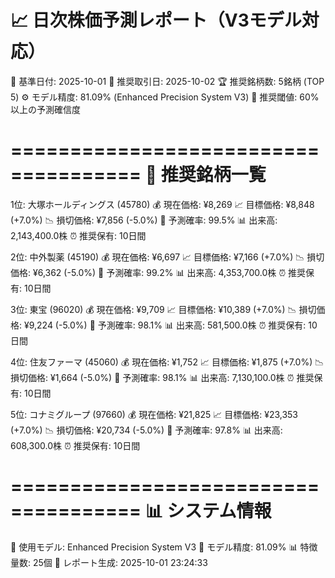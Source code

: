 📈 日次株価予測レポート（V3モデル対応）
=====================================

📅 基準日付: 2025-10-01
📅 推奨取引日: 2025-10-02
🏆 推奨銘柄数: 5銘柄 (TOP 5)
⚙️ モデル精度: 81.09% (Enhanced Precision System V3)
🎯 推奨閾値: 60%以上の予測確信度

=====================================
🎯 推奨銘柄一覧
=====================================

1位: 大塚ホールディングス (45780)
  💰 現在価格: ¥8,269
  📈 目標価格: ¥8,848 (+7.0%)
  📉 損切価格: ¥7,856 (-5.0%)
  🎯 予測確率: 99.5%
  📊 出来高: 2,143,400.0株
  ⏰ 推奨保有: 10日間

2位: 中外製薬 (45190)
  💰 現在価格: ¥6,697
  📈 目標価格: ¥7,166 (+7.0%)
  📉 損切価格: ¥6,362 (-5.0%)
  🎯 予測確率: 99.2%
  📊 出来高: 4,353,700.0株
  ⏰ 推奨保有: 10日間

3位: 東宝 (96020)
  💰 現在価格: ¥9,709
  📈 目標価格: ¥10,389 (+7.0%)
  📉 損切価格: ¥9,224 (-5.0%)
  🎯 予測確率: 98.1%
  📊 出来高: 581,500.0株
  ⏰ 推奨保有: 10日間

4位: 住友ファーマ (45060)
  💰 現在価格: ¥1,752
  📈 目標価格: ¥1,875 (+7.0%)
  📉 損切価格: ¥1,664 (-5.0%)
  🎯 予測確率: 98.1%
  📊 出来高: 7,130,100.0株
  ⏰ 推奨保有: 10日間

5位: コナミグループ (97660)
  💰 現在価格: ¥21,825
  📈 目標価格: ¥23,353 (+7.0%)
  📉 損切価格: ¥20,734 (-5.0%)
  🎯 予測確率: 97.8%
  📊 出来高: 608,300.0株
  ⏰ 推奨保有: 10日間

=====================================
📊 システム情報
=====================================
🤖 使用モデル: Enhanced Precision System V3
🎯 モデル精度: 81.09%
📊 特徴量数: 25個
📅 レポート生成: 2025-10-01 23:24:33
